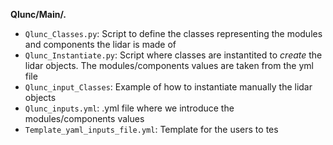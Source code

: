 **Qlunc/Main/.**
- `Qlunc_Classes.py`: Script to define the classes representing the modules and components the lidar is made of
- `Qlunc_Instantiate.py`: Script where classes are instantited to *create* the lidar objects. The modules/components values are taken from the yml file
- `Qlunc_input_Classes`: Example of how to instantiate manually the lidar objects
- `Qlunc_inputs.yml`: .yml file where we introduce the modules/components values
- `Template_yaml_inputs_file.yml`: Template for the users to tes
